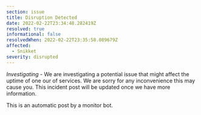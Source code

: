 ```yaml
---
section: issue
title: Disruption Detected
date: 2022-02-22T23:34:48.282419Z
resolved: true
informational: false
resolvedWhen: 2022-02-22T23:35:58.089679Z
affected:
  - Snikket
severity: disrupted
---
```

*Investigating* - We are investigating a potential issue that might affect the uptime of one our of services. We are sorry for any inconvenience this may cause you. This incident post will be updated once we have more information.

This is an automatic post by a monitor bot.
        